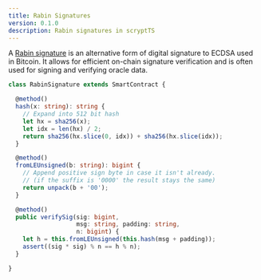 ```yaml
---
title: Rabin Signatures
version: 0.1.0
description: Rabin signatures in scryptTS
---
```


A [Rabin signature](https://en.wikipedia.org/wiki/Rabin_signature_algorithm) is an alternative form of digital signature to ECDSA used in Bitcoin. It allows for efficient on-chain signature verification and is often used for signing and verifying oracle data.


```ts
class RabinSignature extends SmartContract {

  @method()
  hash(x: string): string {
    // Expand into 512 bit hash
    let hx = sha256(x);
    let idx = len(hx) / 2;
    return sha256(hx.slice(0, idx)) + sha256(hx.slice(idx));
  }

  @method()
  fromLEUnsigned(b: string): bigint {
    // Append positive sign byte in case it isn't already.
    // (if the suffix is '0000' the result stays the same)
    return unpack(b + '00');
  }

  @method()
  public verifySig(sig: bigint,
                   msg: string, padding: string,
                   n: bigint) {
    let h = this.fromLEUnsigned(this.hash(msg + padding));
    assert((sig * sig) % n == h % n);
  }

}

```